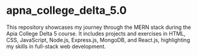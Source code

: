 # apna_college_delta_5.0
This repository showcases my journey through the MERN stack during the Apia College Delta 5 course. It includes projects and exercises in HTML, CSS, JavaScript, Node.js, Express.js, MongoDB, and React.js, highlighting my skills in full-stack web development.
